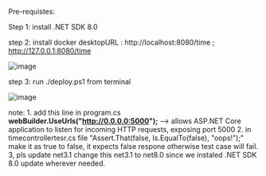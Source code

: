 Pre-requistes:

Step 1: install .NET SDK 8.0

step 2: install docker desktopURL : http://localhost:8080/time ; http://127.0.0.1:8080/time

![image](https://github.com/user-attachments/assets/61b845ef-47ef-40df-ae98-aa75514ce0eb)


step 3: run ./deploy.ps1 from terminal

![image](https://github.com/user-attachments/assets/5b331e43-a2f5-40b6-b21d-9d7e10e4e662)

note: 1. add this line in program.cs **webBuilder.UseUrls("http://0.0.0.0:5000");** --> allows ASP.NET Core application to listen for incoming HTTP requests, exposing port 5000 
      2. in timecontrollertesr.cs file "Assert.That(false, Is.EqualTo(false), "oops!");" make it as true to false, it expects false respone otherwise test case will fail.
      3, pls update  <TargetFramework>net3.1</TargetFramework> change this net3.1 to net8.0 since we instaled .NET SDK 8.0 update wherever needed.

